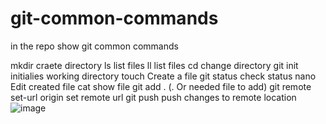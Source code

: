 # git-common-commands
in the repo show git common commands

mkdir	craete directory
ls	list files 
ll	list files 
cd	change directory
git init	initialies working directory
touch	Create a file
git status	check status
nano 	Edit created file
cat 	show file
git add . (. Or needed file to add)	
git remote set-url origin	set remote url
git push	push changes to remote location
![image](https://github.com/user-attachments/assets/b9101b67-6e14-461f-998c-cd0d35487223)
